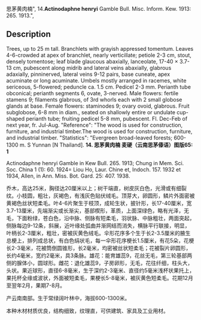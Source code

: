 思茅黄肉楠",
14.**Actinodaphne henryi** Gamble Bull. Misc. Inform. Kew. 1913: 265. 1913.",

## Description
Trees, up to 25 m tall. Branchlets with grayish appressed tomentum. Leaves 4-6-crowded at apex of branchlet, nearly verticillate; petiole 2-3 cm, stout, densely tomentose; leaf blade glaucous abaxially, lanceolate, 17-40 × 3.7-13 cm, pubescent along midrib and lateral veins abaxially, glabrous adaxially, pinninerved, lateral veins 9-12 pairs, base cuneate, apex acuminate or long acuminate. Umbels mostly arranged in racemes, white sericeous, 5-flowered; peduncle ca. 1.5 cm. Pedicel 2-3 mm. Perianth tube obconical; perianth segments 6, ovate, 3-nerved. Male flowers: fertile stamens 9; filaments glabrous, of 3rd whorls each with 2 small globose glands at base. Female flowers: staminodes 9; ovary ovoid, glabrous. Fruit subglobose, 6-8 mm in diam., seated on shallowly entire or undulate cup-shaped perianth tube; fruiting pedicel 5-8 mm, pubescent. Fl. Dec-Feb of next year, fr. Jul-Aug.
  "Reference": "The wood is used for construction, furniture, and industrial timber.The wood is used for construction, furniture, and industrial timber.
  "Statistics": "Evergreen broad-leaved forests; 600-1300 m. S Yunnan [N Thailand].
**14. 思茅黄肉楠 麦硬（云南思茅傣语）图版65: 1**

Actinodaphne henryi Gamble in Kew Bull. 265. 1913; Chung in Mem. Sci. Soc. China 1 (1): 60. 1924= Liou Ho, Laur. Chine et, Indoch. 157. 1932 et 1934, Allen, in Ann. Miss. Bot. Gard. 25: 407. 1938.

乔木，高达25米，胸径达20厘米以上；树干端直，树皮灰白色，光滑或有细裂纹。小枝圆，粗壮，灰褐色，有浅灰色贴伏绒毛。顶芽大，卵圆形，鳞片外面密被黄褐色丝状短柔毛。叶4-6片聚生于枝顶，成轮生状，披针形，长17-40厘米，宽3.7-13厘米，先端渐尖或长渐尖，基部楔形，革质，上面深绿色，略有光泽，无毛，下面粉绿，苍白色，沿中脉、侧脉有短柔毛，羽状脉、中脉粗壮，两面突起，侧脉每边9-12条，斜展，近叶缘处弧曲并渐网结而消失，横脉平行联接，明显，叶柄长2-3厘米，粗壮，密被灰黄色绒毛。伞形花序多个生于长2-3.5厘米的腋生总梗上，排列成总状，有白色绢状毛，每一伞形花序梗长1.5厘米，有花5朵，花梗长2-3毫米，花被筒倒圆锥形，长2毫米，均密被丝状短柔毛；花被裂片卵圆形，长约4毫米，宽约2毫米，具3条脉。雄花：能育雄蕊9，花丝无毛，第三轮基部两侧的腺体小，圆球形。雌花：退化雄蕊9，子房卵形，无毛，花往纤细，柱头大，头状。果近球形，直径6-8毫米，生于深约2-3毫米、直径约5毫米浅杯状果托上，果托杯全缘或波状，外面被短柔毛，果梗长5-8毫米，被灰黄色短柔毛。花期12月至翌年2月，果期7-8月。

产云南南部。生于常绿阔叶林中，海拔600-1300米。

本种木材材质优良，结构细致，纹理直，可供建筑、家具及工业用材。
